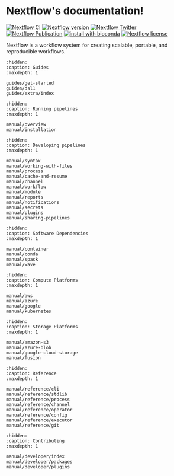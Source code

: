 
# Nextflow's documentation!

[![Nextflow CI](https://github.com/nextflow-io/nextflow/workflows/Nextflow%20CI/badge.svg)](https://github.com/nextflow-io/nextflow/actions/workflows/build.yml?query=branch%3Amaster+event%3Apush)
[![Nextflow version](https://img.shields.io/github/release/nextflow-io/nextflow.svg?colorB=58bd9f&style=popout)](https://github.com/nextflow-io/nextflow/releases/latest)
[![Nextflow Twitter](https://img.shields.io/twitter/url/https/nextflowio.svg?colorB=58bd9f&&label=%40nextflow&style=popout)](https://twitter.com/nextflowio)
[![Nextflow Publication](https://img.shields.io/badge/Published-Nature%20Biotechnology-26af64.svg?colorB=58bd9f&style=popout)](https://www.nature.com/articles/nbt.3820)
[![install with bioconda](https://img.shields.io/badge/install%20with-bioconda-brightgreen.svg?colorB=58bd9f&style=popout)](http://bioconda.github.io/recipes/nextflow/README.html)
[![Nextflow license](https://img.shields.io/github/license/nextflow-io/nextflow.svg?colorB=58bd9f&style=popout)](https://github.com/nextflow-io/nextflow/blob/master/COPYING)

Nextflow is a workflow system for creating scalable, portable, and reproducible workflows.

```{toctree}
:hidden:
:caption: Guides
:maxdepth: 1

guides/get-started
guides/dsl1
guides/extra/index
```

```{toctree}
:hidden:
:caption: Running pipelines
:maxdepth: 1

manual/overview
manual/installation
```

```{toctree}
:hidden:
:caption: Developing pipelines
:maxdepth: 1

manual/syntax
manual/working-with-files
manual/process
manual/cache-and-resume
manual/channel
manual/workflow
manual/module
manual/reports
manual/notifications
manual/secrets
manual/plugins
manual/sharing-pipelines
```

```{toctree}
:hidden:
:caption: Software Dependencies
:maxdepth: 1

manual/container
manual/conda
manual/spack
manual/wave
```

```{toctree}
:hidden:
:caption: Compute Platforms
:maxdepth: 1

manual/aws
manual/azure
manual/google
manual/kubernetes
```

```{toctree}
:hidden:
:caption: Storage Platforms
:maxdepth: 1

manual/amazon-s3
manual/azure-blob
manual/google-cloud-storage
manual/fusion
```

```{toctree}
:hidden:
:caption: Reference
:maxdepth: 1

manual/reference/cli
manual/reference/stdlib
manual/reference/process
manual/reference/channel
manual/reference/operator
manual/reference/config
manual/reference/executor
manual/reference/git
```

```{toctree}
:hidden:
:caption: Contributing
:maxdepth: 1

manual/developer/index
manual/developer/packages
manual/developer/plugins
```

